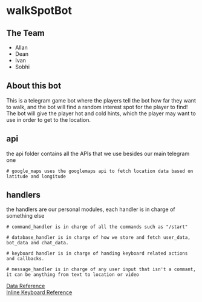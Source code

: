 # walkSpotBot

## The Team
- Allan
- Dean
- Ivan
- Sobhi

## About this bot
This is a telegram game bot where the players tell the bot how far they want to walk, and the bot will find a random interest spot for the player to find! The bot will give the player hot and cold hints, which the player may want to use in order to get to the location.

## api
the api folder contains all the APIs that we use besides our main telegram one

    # google_maps uses the googlemaps api to fetch location data based on latitude and longitude

## handlers
the handlers are our personal modules, each handler is in charge of something else

    # command_handler is in charge of all the commands such as "/start"

    # database_handler is in charge of how we store and fetch user_data, bot_data and chat_data.

    # keyboard handler is in charge of handing keyboard related actions and callbacks.

    # message_handler is in charge of any user input that isn't a commant, it can be anything from text to location or video

[Data Reference](https://github.com/python-telegram-bot/v13.x-wiki/wiki/Storing-bot%2C-user-and-chat-related-data) \
[Inline Keyboard Reference](https://github.com/python-telegram-bot/v13.x-wiki/wiki/InlineKeyboard-Example)

